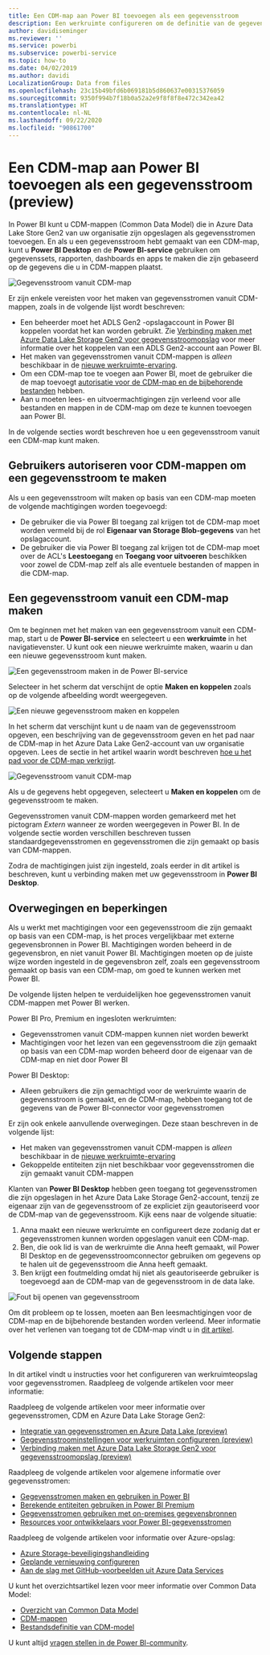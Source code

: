 ```yaml
---
title: Een CDM-map aan Power BI toevoegen als een gegevensstroom
description: Een werkruimte configureren om de definitie van de gegevensstroom en de gegevensbestanden in Azure Data Lake Storage Gen2 op te slaan
author: davidiseminger
ms.reviewer: ''
ms.service: powerbi
ms.subservice: powerbi-service
ms.topic: how-to
ms.date: 04/02/2019
ms.author: davidi
LocalizationGroup: Data from files
ms.openlocfilehash: 23c15b49bfd6b069181b5d860637e00315376059
ms.sourcegitcommit: 9350f994b7f18b0a52a2e9f8f8f8e472c342ea42
ms.translationtype: HT
ms.contentlocale: nl-NL
ms.lasthandoff: 09/22/2020
ms.locfileid: "90861700"
---
```

# <a name="add-a-cdm-folder-to-power-bi-as-a-dataflow-preview"></a>Een CDM-map aan Power BI toevoegen als een gegevensstroom (preview)

In Power BI kunt u CDM-mappen (Common Data Model) die in Azure Data Lake Store Gen2 van uw organisatie zijn opgeslagen als gegevensstromen toevoegen. En als u een gegevensstroom hebt gemaakt van een CDM-map, kunt u **Power BI Desktop** en de **Power BI-service** gebruiken om gegevenssets, rapporten, dashboards en apps te maken die zijn gebaseerd op de gegevens die u in CDM-mappen plaatst.

![Gegevensstroom vanuit CDM-map](media/service-dataflows-add-cdm-folder/dataflow-from-cdm-folder_01.jpg)

Er zijn enkele vereisten voor het maken van gegevensstromen vanuit CDM-mappen, zoals in de volgende lijst wordt beschreven:

* Een beheerder moet het ADLS Gen2 -opslagaccount in Power BI koppelen voordat het kan worden gebruikt. Zie [Verbinding maken met Azure Data Lake Storage Gen2 voor gegevensstroomopslag](service-dataflows-connect-azure-data-lake-storage-gen2.md) voor meer informatie over het koppelen van een ADLS Gen2-account aan Power BI.
* Het maken van gegevensstromen vanuit CDM-mappen is *alleen* beschikbaar in de [nieuwe werkruimte-ervaring](../collaborate-share/service-create-the-new-workspaces.md). 
* Om een CDM-map toe te voegen aan Power BI, moet de gebruiker die de map toevoegt [autorisatie voor de CDM-map en de bijbehorende bestanden](./service-dataflows-azure-data-lake-integration.md) hebben.
* Aan u moeten lees- en uitvoermachtigingen zijn verleend voor alle bestanden en mappen in de CDM-map om deze te kunnen toevoegen aan Power BI.

In de volgende secties wordt beschreven hoe u een gegevensstroom vanuit een CDM-map kunt maken.

## <a name="authorizing-users-for-cdm-folders-to-create-a-dataflow"></a>Gebruikers autoriseren voor CDM-mappen om een gegevensstroom te maken

Als u een gegevensstroom wilt maken op basis van een CDM-map moeten de volgende machtigingen worden toegevoegd:
* De gebruiker die via Power BI toegang zal krijgen tot de CDM-map moet worden vermeld bij de rol **Eigenaar van Storage Blob-gegevens** van het opslagaccount.
* De gebruiker die via Power BI toegang zal krijgen tot de CDM-map moet over de ACL's **Leestoegang** en **Toegang voor uitvoeren** beschikken voor zowel de CDM-map zelf als alle eventuele bestanden of mappen in die CDM-map. 

## <a name="create-a-dataflow-from-a-cdm-folder"></a>Een gegevensstroom vanuit een CDM-map maken

Om te beginnen met het maken van een gegevensstroom vanuit een CDM-map, start u de **Power BI-service** en selecteert u een **werkruimte** in het navigatievenster. U kunt ook een nieuwe werkruimte maken, waarin u dan een nieuwe gegevensstroom kunt maken.

![Een gegevensstroom maken in de Power BI-service](media/service-dataflows-add-cdm-folder/dataflow-from-cdm-folder_02.jpg)

Selecteer in het scherm dat verschijnt de optie **Maken en koppelen** zoals op de volgende afbeelding wordt weergegeven.

![Een nieuwe gegevensstroom maken en koppelen](media/service-dataflows-add-cdm-folder/dataflow-from-cdm-folder_03.jpg)

In het scherm dat verschijnt kunt u de naam van de gegevensstroom opgeven, een beschrijving van de gegevensstroom geven en het pad naar de CDM-map in het Azure Data Lake Gen2-account van uw organisatie opgeven. Lees de sectie in het artikel waarin wordt beschreven [hoe u het pad voor de CDM-map verkrijgt](service-dataflows-configure-workspace-storage-settings.md#get-the-uri-of-stored-dataflow-files). 

![Gegevensstroom vanuit CDM-map](media/service-dataflows-add-cdm-folder/dataflow-from-cdm-folder_01.jpg)

Als u de gegevens hebt opgegeven, selecteert u **Maken en koppelen** om de gegevensstroom te maken.

Gegevensstromen vanuit CDM-mappen worden gemarkeerd met het pictogram *Extern* wanneer ze worden weergegeven in Power BI. In de volgende sectie worden verschillen beschreven tussen standaardgegevensstromen en gegevensstromen die zijn gemaakt op basis van CDM-mappen.

Zodra de machtigingen juist zijn ingesteld, zoals eerder in dit artikel is beschreven, kunt u verbinding maken met uw gegevensstroom in **Power BI Desktop**.


## <a name="considerations-and-limitations"></a>Overwegingen en beperkingen

Als u werkt met machtigingen voor een gegevensstroom die zijn gemaakt op basis van een CDM-map, is het proces vergelijkbaar met externe gegevensbronnen in Power BI. Machtigingen worden beheerd in de gegevensbron, en niet vanuit Power BI. Machtigingen moeten op de juiste wijze worden ingesteld in de gegevensbron zelf, zoals een gegevensstroom gemaakt op basis van een CDM-map, om goed te kunnen werken met Power BI.

De volgende lijsten helpen te verduidelijken hoe gegevensstromen vanuit CDM-mappen met Power BI werken.

Power BI Pro, Premium en ingesloten werkruimten:
* Gegevensstromen vanuit CDM-mappen kunnen niet worden bewerkt
* Machtigingen voor het lezen van een gegevensstroom die zijn gemaakt op basis van een CDM-map worden beheerd door de eigenaar van de CDM-map en niet door Power BI

Power BI Desktop:
* Alleen gebruikers die zijn gemachtigd voor de werkruimte waarin de gegevensstroom is gemaakt, en de CDM-map, hebben toegang tot de gegevens van de Power BI-connector voor gegevensstromen


Er zijn ook enkele aanvullende overwegingen. Deze staan beschreven in de volgende lijst:

* Het maken van gegevensstromen vanuit CDM-mappen is *alleen* beschikbaar in de [nieuwe werkruimte-ervaring](../collaborate-share/service-create-the-new-workspaces.md)
* Gekoppelde entiteiten zijn niet beschikbaar voor gegevensstromen die zijn gemaakt vanuit CDM-mappen


Klanten van **Power BI Desktop** hebben geen toegang tot gegevensstromen die zijn opgeslagen in het Azure Data Lake Storage Gen2-account, tenzij ze eigenaar zijn van de gegevensstroom of ze expliciet zijn geautoriseerd voor de CDM-map van de gegevensstroom. Kijk eens naar de volgende situatie:

1.    Anna maakt een nieuwe werkruimte en configureert deze zodanig dat er gegevensstromen kunnen worden opgeslagen vanuit een CDM-map.
2.    Ben, die ook lid is van de werkruimte die Anna heeft gemaakt, wil Power BI Desktop en de gegevensstroomconnector gebruiken om gegevens op te halen uit de gegevensstroom die Anna heeft gemaakt.
3.    Ben krijgt een foutmelding omdat hij niet als geautoriseerde gebruiker is toegevoegd aan de CDM-map van de gegevensstroom in de data lake.

  ![Fout bij openen van gegevensstroom](media/service-dataflows-configure-workspace-storage-settings/dataflow-storage-settings_08.jpg)

Om dit probleem op te lossen, moeten aan Ben leesmachtigingen voor de CDM-map en de bijbehorende bestanden worden verleend. Meer informatie over het verlenen van toegang tot de CDM-map vindt u in [dit artikel](./service-dataflows-azure-data-lake-integration.md).


## <a name="next-steps"></a>Volgende stappen

In dit artikel vindt u instructies voor het configureren van werkruimteopslag voor gegevensstromen. Raadpleeg de volgende artikelen voor meer informatie:

Raadpleeg de volgende artikelen voor meer informatie over gegevensstromen, CDM en Azure Data Lake Storage Gen2:

* [Integratie van gegevensstromen en Azure Data Lake (preview)](service-dataflows-azure-data-lake-integration.md)
* [Gegevensstroominstellingen voor werkruimten configureren (preview)](service-dataflows-configure-workspace-storage-settings.md)
* [Verbinding maken met Azure Data Lake Storage Gen2 voor gegevensstroomopslag (preview)](service-dataflows-connect-azure-data-lake-storage-gen2.md)

Raadpleeg de volgende artikelen voor algemene informatie over gegevensstromen:

* [Gegevensstromen maken en gebruiken in Power BI](service-dataflows-create-use.md)
* [Berekende entiteiten gebruiken in Power BI Premium](service-dataflows-computed-entities-premium.md)
* [Gegevensstromen gebruiken met on-premises gegevensbronnen](service-dataflows-on-premises-gateways.md)
* [Resources voor ontwikkelaars voor Power BI-gegevensstromen](service-dataflows-developer-resources.md)

Raadpleeg de volgende artikelen voor informatie over Azure-opslag:
* [Azure Storage-beveiligingshandleiding](/azure/storage/common/storage-security-guide)
* [Geplande vernieuwing configureren](../connect-data/refresh-scheduled-refresh.md)
* [Aan de slag met GitHub-voorbeelden uit Azure Data Services](https://aka.ms/cdmadstutorial)

U kunt het overzichtsartikel lezen voor meer informatie over Common Data Model:
* [Overzicht van Common Data Model](/powerapps/common-data-model/overview)
* [CDM-mappen](/common-data-model/data-lake)
* [Bestandsdefinitie van CDM-model](/common-data-model/model-json)

U kunt altijd [vragen stellen in de Power BI-community](https://community.powerbi.com/).